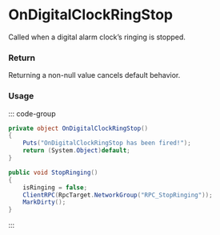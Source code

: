 # OnDigitalClockRingStop
<Badge type="info" text="Electronic"/><Badge type="danger" text="Carbon Compatible"/><Badge type="warning" text="Oxide Compatible"/>
Called when a digital alarm clock’s ringing is stopped.

### Return
Returning a non-null value cancels default behavior.

### Usage
::: code-group
```csharp [Example]
private object OnDigitalClockRingStop()
{
	Puts("OnDigitalClockRingStop has been fired!");
	return (System.Object)default;
}
```
```csharp [Source — Assembly-CSharp @ DigitalClock]
public void StopRinging()
{
	isRinging = false;
	ClientRPC(RpcTarget.NetworkGroup("RPC_StopRinging"));
	MarkDirty();
}

```
:::
